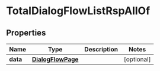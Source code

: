 

# TotalDialogFlowListRspAllOf

## Properties

Name | Type | Description | Notes
------------ | ------------- | ------------- | -------------
**data** | [**DialogFlowPage**](DialogFlowPage.md) |  |  [optional]



